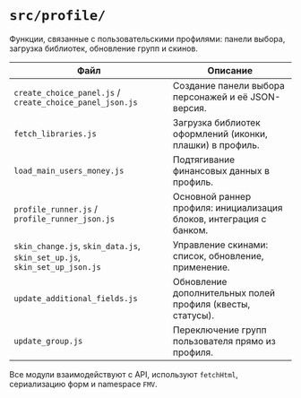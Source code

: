 # `src/profile/`

Функции, связанные с пользовательскими профилями: панели выбора, загрузка библиотек,
обновление групп и скинов.

| Файл | Описание |
|------|----------|
| `create_choice_panel.js` / `create_choice_panel_json.js` | Создание панели выбора персонажей и её JSON-версия. |
| `fetch_libraries.js` | Загрузка библиотек оформлений (иконки, плашки) в профиль. |
| `load_main_users_money.js` | Подтягивание финансовых данных в профиль. |
| `profile_runner.js` / `profile_runner_json.js` | Основной раннер профиля: инициализация блоков, интеграция с банком. |
| `skin_change.js`, `skin_data.js`, `skin_set_up.js`, `skin_set_up_json.js` | Управление скинами: список, обновление, применение. |
| `update_additional_fields.js` | Обновление дополнительных полей профиля (квесты, статусы). |
| `update_group.js` | Переключение групп пользователя прямо из профиля. |

Все модули взаимодействуют с API, используют `fetchHtml`, сериализацию форм и namespace `FMV`.
